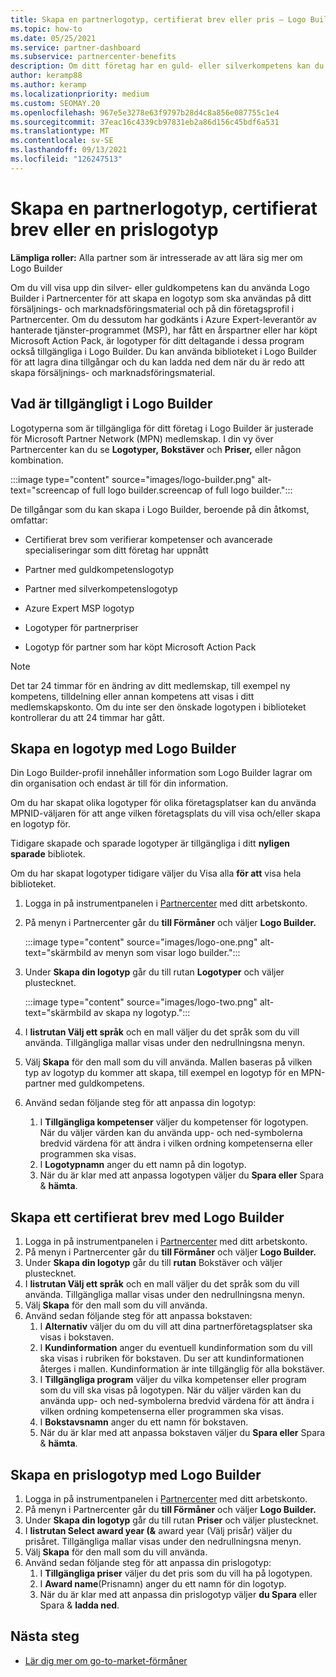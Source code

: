 ```yaml
---
title: Skapa en partnerlogotyp, certifierat brev eller pris – Logo Builder
ms.topic: how-to
ms.date: 05/25/2021
ms.service: partner-dashboard
ms.subservice: partnercenter-benefits
description: Om ditt företag har en guld- eller silverkompetens kan du generera en logotyp som är anpassad för ditt företag eller begära ett anpassat certifierat verifieringsbrev med logo builder-verktyget i Partnercenter.
author: keramp88
ms.author: keramp
ms.localizationpriority: medium
ms.custom: SEOMAY.20
ms.openlocfilehash: 967e5e3278e63f9797b28d4c8a856e087755c1e4
ms.sourcegitcommit: 37eac16c4339cb97831eb2a86d156c45bdf6a531
ms.translationtype: MT
ms.contentlocale: sv-SE
ms.lasthandoff: 09/13/2021
ms.locfileid: "126247513"
---
```

# <a name="create-a-partner-logo-certified-letter-or-award-logo"></a>Skapa en partnerlogotyp, certifierat brev eller en prislogotyp

**Lämpliga roller:** Alla partner som är intresserade av att lära sig mer om Logo Builder

Om du vill visa upp din silver- eller guldkompetens kan du använda Logo Builder i Partnercenter för att skapa en logotyp som ska användas på ditt försäljnings- och marknadsföringsmaterial och på din företagsprofil i Partnercenter. Om du dessutom har godkänts i Azure Expert-leverantör av hanterade tjänster-programmet (MSP), har fått en årspartner eller har köpt Microsoft Action Pack, är logotyper för ditt deltagande i dessa program också tillgängliga i Logo Builder. Du kan använda biblioteket i Logo Builder för att lagra dina tillgångar och du kan ladda ned dem när du är redo att skapa försäljnings- och marknadsföringsmaterial.

## <a name="what-is-available-in-logo-builder"></a>Vad är tillgängligt i Logo Builder

Logotyperna som är tillgängliga för ditt företag i Logo Builder är justerade för Microsoft Partner Network (MPN) medlemskap. I din vy över Partnercenter kan du se **Logotyper,** **Bokstäver** och **Priser,** eller någon kombination.

:::image type="content" source="images/logo-builder.png" alt-text="screencap of full logo builder.screencap of full logo builder.":::

De tillgångar som du kan skapa i Logo Builder, beroende på din åtkomst, omfattar:

- Certifierat brev som verifierar kompetenser och avancerade specialiseringar som ditt företag har uppnått

- Partner med guldkompetenslogotyp

- Partner med silverkompetenslogotyp

- Azure Expert MSP logotyp

- Logotyper för partnerpriser

- Logotyp för partner som har köpt Microsoft Action Pack

>[!NOTE]
>Det tar 24 timmar för en ändring av ditt medlemskap, till exempel ny kompetens, tilldelning eller annan kompetens att visas i ditt medlemskapskonto. Om du inte ser den önskade logotypen i biblioteket kontrollerar du att 24 timmar har gått.

## <a name="create-a-logo-using-logo-builder"></a>Skapa en logotyp med Logo Builder

Din Logo Builder-profil innehåller information som Logo Builder lagrar om din organisation och endast är till för din information.

Om du har skapat olika logotyper för olika företagsplatser kan du använda MPNID-väljaren för att ange vilken företagsplats du vill visa och/eller skapa en logotyp för.

Tidigare skapade och sparade logotyper är tillgängliga i ditt **nyligen sparade** bibliotek.

Om du har skapat logotyper tidigare väljer du Visa alla **för att** visa hela biblioteket.

1. Logga in på instrumentpanelen i [Partnercenter](https://partner.microsoft.com/dashboard) med ditt arbetskonto.
1. På menyn i Partnercenter går du **till Förmåner** och väljer **Logo Builder.**

   :::image type="content" source="images/logo-one.png" alt-text="skärmbild av menyn som visar logo builder.":::
1. Under **Skapa din logotyp** går du till rutan **Logotyper** och väljer plustecknet.

   :::image type="content" source="images/logo-two.png" alt-text="skärmbild av skapa ny logotyp.":::
1. I **listrutan Välj ett språk** och en mall väljer du det språk som du vill använda. Tillgängliga mallar visas under den nedrullningsna menyn.
1. Välj **Skapa** för den mall som du vill använda. Mallen baseras på vilken typ av logotyp du kommer att skapa, till exempel en logotyp för en MPN-partner med guldkompetens.
1. Använd sedan följande steg för att anpassa din logotyp:
    1. I **Tillgängliga kompetenser** väljer du kompetenser för logotypen. När du väljer värden kan du använda upp- och ned-symbolerna bredvid värdena för att ändra i vilken ordning kompetenserna eller programmen ska visas.
    1. I **Logotypnamn** anger du ett namn på din logotyp.
    1. När du är klar med att anpassa logotypen väljer du **Spara eller** Spara & **hämta**.

## <a name="create-a-certified-letter-using-logo-builder"></a>Skapa ett certifierat brev med Logo Builder

1. Logga in på instrumentpanelen i [Partnercenter](https://partner.microsoft.com/dashboard) med ditt arbetskonto.
1. På menyn i Partnercenter går du **till Förmåner** och väljer **Logo Builder.**
1. Under **Skapa din logotyp** går du till **rutan** Bokstäver och väljer plustecknet.
1. I **listrutan Välj ett språk** och en mall väljer du det språk som du vill använda. Tillgängliga mallar visas under den nedrullningsna menyn.
1. Välj **Skapa** för den mall som du vill använda.
1. Använd sedan följande steg för att anpassa bokstaven:
    1. I **Alternativ** väljer du om du vill att dina partnerföretagsplatser ska visas i bokstaven.
    1. I **Kundinformation** anger du eventuell kundinformation som du vill ska visas i rubriken för bokstaven. Du ser att kundinformationen återges i mallen. Kundinformation är inte tillgänglig för alla bokstäver.
    1. I **Tillgängliga program** väljer du vilka kompetenser eller program som du vill ska visas på logotypen. När du väljer värden kan du använda upp- och ned-symbolerna bredvid värdena för att ändra i vilken ordning kompetenserna eller programmen ska visas.
    1. I **Bokstavsnamn** anger du ett namn för bokstaven.
    1. När du är klar med att anpassa bokstaven väljer du **Spara eller** Spara & **hämta**.

## <a name="create-an-award-logo-using-logo-builder"></a>Skapa en prislogotyp med Logo Builder

1. Logga in på instrumentpanelen i [Partnercenter](https://partner.microsoft.com/dashboard) med ditt arbetskonto.
1. På menyn i Partnercenter går du **till Förmåner** och väljer **Logo Builder.**
1. Under **Skapa din logotyp** går du till rutan **Priser** och väljer plustecknet.
1. I **listrutan Select award year (&** award year (Välj prisår) väljer du prisåret. Tillgängliga mallar visas under den nedrullningsna menyn.
1. Välj **Skapa** för den mall som du vill använda.
1. Använd sedan följande steg för att anpassa din prislogotyp:
    1. I **Tillgängliga priser** väljer du det pris som du vill ha på logotypen.
    1. I **Award name**(Prisnamn) anger du ett namn för din logotyp.
    1. När du är klar med att anpassa din prislogotyp väljer **du Spara** eller Spara & **ladda ned**.

## <a name="next-steps"></a>Nästa steg

- [Lär dig mer om go-to-market-förmåner](mpn-learn-about-go-to-market-benefits.md)
